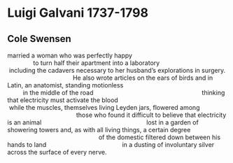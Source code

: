 # Luigi Galvani 1737-1798
## Cole Swensen
married a woman who was perfectly happy
                                                                     to turn
half their apartment
into a laboratory
                               including the cadavers necessary to her
husband’s
explorations in surgery.
                                      He also wrote articles on the ears of
birds and
in Latin, an anatomist, standing motionless
                                                                     in the
middle of the road
                                                              thinking
that electricity must activate the blood
                                                             while the
muscles, themselves
living Leyden jars, flowered among
                                                        those who found it
difficult
to believe that electricity is an animal
                                                            lost in a garden
of showering towers
and, as with all living things, a certain degree
                                                                         of
the domestic filtered down
between his hands to land
                                           in a dusting of involuntary silver
across
the surface of every nerve.